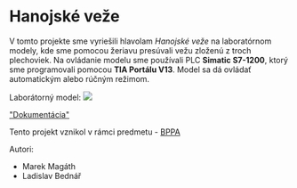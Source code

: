 # Hanojské veže
V tomto projekte sme vyriešili hlavolam *Hanojské veže* na laboratórnom modely, kde sme pomocou žeriavu presúvali vežu zloženú z troch plechoviek. Na ovládanie modelu sme používali PLC **Simatic S7-1200**, ktorý sme programovali pomocou **TIA Portálu V13**. Model sa dá ovládať automatickým alebo rúčným režimom.

Laborátorný model:
<img src="https://i.imgur.com/0Dzu9Ri.jpg">

["Dokumentácia"](https://github.com/magiino/BPPA-Hanojske_veze/blob/master/Doc/Hanojsk%C3%A9_ve%C5%BEe_BPPA_Mag%C3%A1th%2CBedn%C3%A1%C5%99.pdf)

Tento projekt vznikol v rámci predmetu - [BPPA](https://www.vutbr.cz/en/students/courses/detail/184049)

Autori:
* Marek Magáth
* Ladislav Bednář
